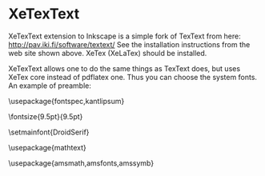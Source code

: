 # XeTexText
XeTexText extension to Inkscape is a simple fork of TexText from here: http://pav.iki.fi/software/textext/
See the installation instructions from the web site shown above. XeTex (XeLaTex) should be installed.

XeTexText allows one to do the same things as TexText does, but uses XeTex core instead of pdflatex one. Thus you can choose the system fonts. An example of preamble:

\usepackage{fontspec,kantlipsum}

\fontsize{9.5pt}{9.5pt}

\setmainfont{DroidSerif}

\usepackage{mathtext}

\usepackage{amsmath,amsfonts,amssymb}
